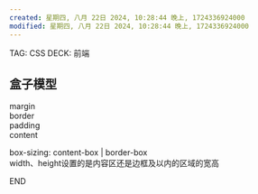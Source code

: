 ```yaml
---
created: 星期四, 八月 22日 2024, 10:28:44 晚上, 1724336924000
modified: 星期四, 八月 22日 2024, 10:28:44 晚上, 1724336924000
---
```


TAG: CSS
DECK: 前端 

## 盒子模型

margin  
border  
padding  
content  
  
box-sizing: content-box | border-box  
width、height设置的是内容区还是边框及以内的区域的宽高

END
<!--ID: 1726198012695-->
